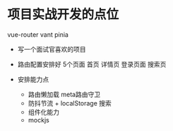 # 项目实战开发的点位
vue-router vant pinia 
- 写一个面试官喜欢的项目

- 路由配置安排好 5个页面
    首页 详情页 登录页面 搜索页

- 安排能力点
    - 路由懒加载    meta路由守卫
    - 防抖节流 + localStorage 搜索
    - 组件化能力
    - mockjs
